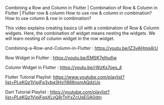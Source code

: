 Combining a Row and Column in Flutter | Combination of Row & Column in Flutter | Flutter row & column
How to use row & column in combination?
How to use column  & row in combination?

This video explains creating basics UI with a combination of Row & Column widgets.
Here, the combination of widget means nesting the widgets. We will learn nesting of column widget in the row widget.

Combining-a-Row-and-Column-in-Flutter : https://youtu.be/lZ3vAHmq4rU

Row Widget in Flutter : https://youtu.be/EMSK7eIhu6w

Column Widget in Flutter : https://youtu.be/rWzKs7oes_4

Flutter Tutorial Playlist: https://www.youtube.com/playlist?list=PLeKQz1VjpjFq3vbq3Hvl1866nsmAQdzUo

Dart Tutorial Playlist : https://youtube.com/playlist?list=PLeKQz1VjpjFqqXLvQ8rTnYxZcUqEGA0dm
